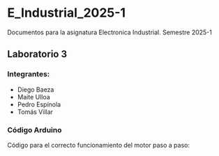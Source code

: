 # E_Industrial_2025-1
Documentos para la asignatura Electronica Industrial. Semestre 2025-1
## Laboratorio 3
### Integrantes:
- Diego Baeza 
- Maite Ulloa 
- Pedro Espínola
- Tomás Villar
### Código Arduino 
Código para el correcto funcionamiento del motor paso a paso:
